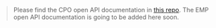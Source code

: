 > Please find the CPO open API documentation in [this repo](https://github.com/hubject/oicp-cpo-2.3-api-doc).
> The EMP open API documentation is going to be added here soon.
